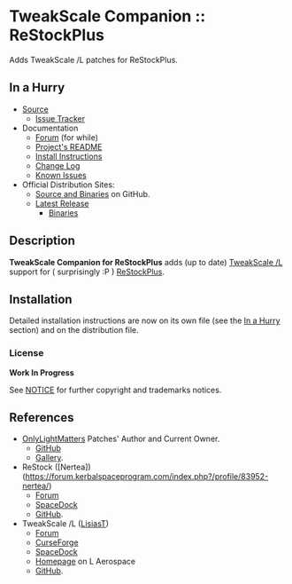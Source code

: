 # TweakScale Companion :: ReStockPlus

Adds TweakScale /L patches for ReStockPlus.


## In a Hurry

* [Source](https://github.com/net-lisias-ksp/TweakScaleCompanion_ReStock)
	+ [Issue Tracker](https://github.com/net-lisias-ksp/TweakScaleCompanion_ReStock/issues)
* Documentation
	+ [Forum](https://forum.kerbalspaceprogram.com/index.php?/topic/179030-141-tweakscale-under-new-management/&) (for while)
	+ [Project's README](https://github.com/net-lisias-ksp/TweakScaleCompanion_ReStock/blob/master/README.md)
	+ [Install Instructions](https://github.com/net-lisias-ksp/TweakScaleCompanion_ReStock/blob/master/INSTALL.md)
	+ [Change Log](./CHANGE_LOG.md)
	+ [Known Issues](./KNOWN_ISSUES.md)
* Official Distribution Sites:
	+ [Source and Binaries](https://github.com/net-lisias-ksp/TweakScaleCompanion_ReStock) on GitHub.
	+ [Latest Release](https://github.com/net-lisias-ksp/TweakScaleCompanion_ReStock/releases)
		- [Binaries](https://github.com/net-lisias-ksp/TweakScaleCompanion_ReStock/Archive)


## Description

**TweakScale Companion for ReStockPlus** adds (up to date) [TweakScale /L](https://forum.kerbalspaceprogram.com/index.php?/topic/179030-ksp-141-tweakscale-under-lisias-management-24310-2019-1030/) support for ( surprisingly :P ) [ReStockPlus](https://forum.kerbalspaceprogram.com/index.php?/topic/182679-18x-restock-revamping-ksps-art-january-12th-2020/).


## Installation

Detailed installation instructions are now on its own file (see the [In a Hurry](#in-a-hurry) section) and on the distribution file.

### License

**Work In Progress**

See [NOTICE](./NOTICE) for further copyright and trademarks notices.


## References

* [OnlyLightMatters](https://github.com/OnlyLightMatters) Patches' Author and Current Owner.
	+ [GitHub](https://github.com/OnlyLightMatters/TweakScaleCompanion_ReStockPlus)
	+ [Gallery](http://www.onlylightmatters.com).
* ReStock ([Nertea])(https://forum.kerbalspaceprogram.com/index.php?/profile/83952-nertea/)
	+ [Forum](https://forum.kerbalspaceprogram.com/index.php?/topic/182679-18x-restock-revamping-ksps-art-january-12th-2020/)
	+ [SpaceDock](https://spacedock.info/mod/2098/Restock)
	+ [GitHub](https://github.com/PorktoberRevolution/ReStocked).
* TweakScale /L ([LisiasT](https://forum.kerbalspaceprogram.com/index.php?/profile/187168-lisias/))
	+ [Forum](https://forum.kerbalspaceprogram.com/index.php?/topic/179030-ksp-141-tweakscale-under-lisias-management-24310-2019-1030/)
	+ [CurseForge](https://kerbal.curseforge.com/projects/tweakscale)
	+ [SpaceDock](https://spacedock.info/mod/127/TweakScale)
	+ [Homepage](http://ksp.lisias.net/add-ons/TweakScale) on L Aerospace
	+ [GitHub](https://github.com/net-lisias-ksp/TweakScale).
